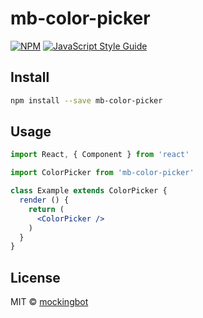 # mb-color-picker

>

[![NPM](https://img.shields.io/npm/v/mb-color-picker.svg)](https://www.npmjs.com/package/mb-color-picker) [![JavaScript Style Guide](https://img.shields.io/badge/code_style-standard-brightgreen.svg)](https://standardjs.com)

## Install

```bash
npm install --save mb-color-picker
```

## Usage

```jsx
import React, { Component } from 'react'

import ColorPicker from 'mb-color-picker'

class Example extends ColorPicker {
  render () {
    return (
      <ColorPicker />
    )
  }
}
```

## License

MIT © [mockingbot](https://github.com/mockingbot)
